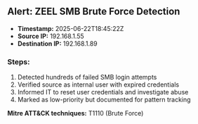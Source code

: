 ## Alert: ZEEL SMB Brute Force Detection
- **Timestamp:** 2025-06-22T18:45:22Z
- **Source IP:** 192.168.1.55
- **Destination IP:** 192.168.1.89

### Steps:
1. Detected hundreds of failed SMB login attempts
2. Verified source as internal user with expired credentials
3. Informed IT to reset user credentials and investigate abuse
4. Marked as low-priority but documented for pattern tracking

**Mitre ATT&CK techniques:** T1110 (Brute Force)
